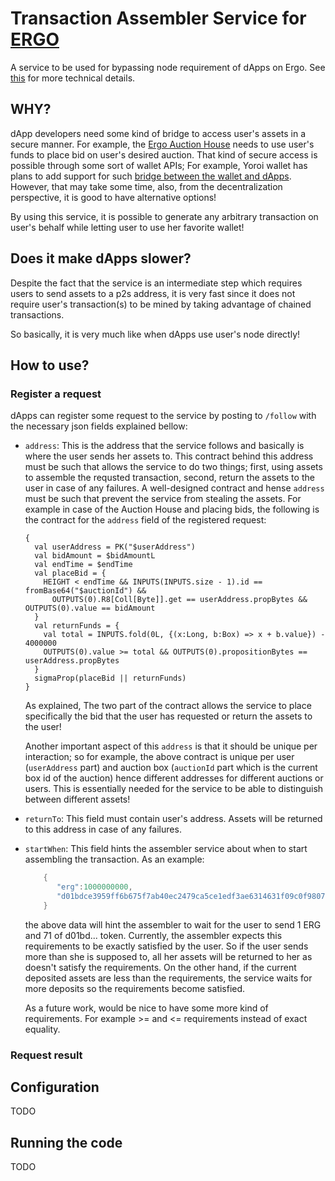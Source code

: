 # Transaction Assembler Service for [ERGO](https://ergoplatform.org/en/)
A service to be used for bypassing node requirement of dApps on Ergo.
See [this](https://www.ergoforum.org/t/tx-assembler-service-bypassing-node-requirement-for-dapps/443)
for more technical details.

## WHY?
dApp developers need some kind of bridge to access user's assets in a secure manner.
For example, the [Ergo Auction House](http://ergoauctions.org) needs to use user's funds 
to place bid on user's desired auction. That kind of secure access is possible through some sort of wallet APIs;
For example, Yoroi wallet
has plans to add support for such [bridge between the wallet and dApps](https://cardanoupdates.com/docs/98524716-9e4c-4aeb-b462-08ec701b7f6c). However, that may take some time, also, from the
decentralization perspective, it is good to have alternative options!

By using this service, it is possible to generate any arbitrary transaction on user's behalf while letting user to use her favorite wallet!

## Does it make dApps slower?
Despite the fact that the service is an intermediate step which requires users to send assets to
a p2s address, it is very fast since it does not require user's transaction(s) to be mined by taking advantage of chained transactions.

So basically, it is very much like when dApps use user's node directly!

## How to use?
### Register a request
dApps can register some request to the service by posting to `/follow` with the necessary json fields explained bellow:
* `address`: This is the address that the service follows and basically is where the user sends her assets to.
This contract behind this address must be such that allows the service to do two things;
first, using assets to assemble the requsted transaction, second, return the assets to the user in case of any failures.
A well-designed contract and hense `address` must be such that prevent the service from stealing the assets.
For example in case of the Auction House and placing bids, the following is the contract for the `address` field of the registered request:
    ```
    {
      val userAddress = PK("$userAddress")
      val bidAmount = $bidAmountL
      val endTime = $endTime
      val placeBid = {
        HEIGHT < endTime && INPUTS(INPUTS.size - 1).id == fromBase64("$auctionId") &&
          OUTPUTS(0).R8[Coll[Byte]].get == userAddress.propBytes && OUTPUTS(0).value == bidAmount
      }
      val returnFunds = {
        val total = INPUTS.fold(0L, {(x:Long, b:Box) => x + b.value}) - 4000000
        OUTPUTS(0).value >= total && OUTPUTS(0).propositionBytes == userAddress.propBytes
      }
      sigmaProp(placeBid || returnFunds)
    }
    ```
    As explained, The two part of the contract allows the service to place specifically the bid that the user has requested
    or return the assets to the user! 
    
    Another important aspect of this `address` is that it should be unique per interaction;
    so for example, the above contract is unique per user (`userAddress` part) and
    auction box (`auctionId` part which is the current box id of the auction)
    hence different addresses for different auctions or users. This is essentially needed for the
    service to be able to distinguish between different assets!
* `returnTo`: This field must contain user's address. Assets will be returned to this address in case of any failures.
* `startWhen`: This field hints the assembler service about when to start assembling the transaction. As an example:
    ```scala
        { 
           "erg":1000000000,
           "d01bdce3959ff6b675f7ab40ec2479ca5ce1edf3ae6314631f09c0f9807752aa":71
        }
    ```
  the above data will hint the assembler to wait for the user to send 1 ERG and 71 of d01bd... token.
  Currently, the assembler expects this requirements to be exactly satisfied by the user.
  So if the user sends more than she is supposed to, all her assets will be returned to her as doesn't satisfy the requirements.
  On the other hand, if the current deposited assets are less than the requirements, the service waits for more deposits so the requirements become satisfied.
  
  As a future work, would be nice to have some more kind of requirements. For example >= and <= requirements instead of exact equality.
  


### Request result

## Configuration
TODO

## Running the code
TODO

